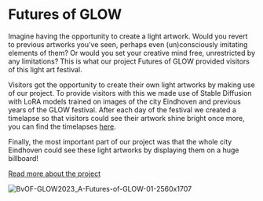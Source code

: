 # Futures of GLOW
Imagine having the opportunity to create a light artwork. Would you revert to previous artworks you’ve seen, perhaps even (un)consciously imitating elements of them? Or would you set your creative mind free, unrestricted by any limitations? This is what our project Futures of GLOW provided visitors of this light art festival. 

Visitors got the opportunity to create their own light artworks by making use of our project. To provide visitors with this we made use of Stable Diffusion with LoRA models trained on images of the city Eindhoven and previous years of the GLOW festival. After each day of the festival we created a timelapse so that visitors could see their artwork shine bright once more, you can find the timelapses [here](https://linktr.ee/futuresofglow).

Finally, the most important part of our project was that the whole city Eindhoven could see these light artworks by displaying them on a huge billboard!

[Read more about the project](https://gloweindhoven.nl/en/project/futures-of-glow-fontys-ict/)

![BvOF-GLOW2023_A-Futures-of-GLOW-01-2560x1707](https://github.com/xl3ehindTim/futures-of-glow/assets/32740573/f9d7dccd-5cef-4ce1-9718-ece2e395e833)
